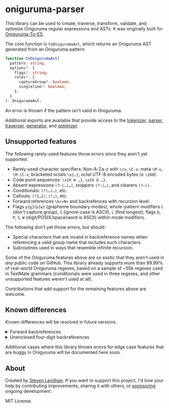 # oniguruma-parser

This library can be used to create, traverse, transform, validate, and optimize Oniguruma regular expressions and ASTs. It was originally built for [Oniguruma-To-ES](https://github.com/slevithan/oniguruma-to-es).

The core function is `toOnigurumaAst`, which returns an Oniguruma AST generated from an Oniguruma pattern.

```ts
function toOnigurumaAst(
  pattern: string,
  options?: {
    flags?: string;
    rules?: {
      captureGroup?: boolean;
      singleline?: boolean;
    };
  }
): OnigurumaAst;
```

An error is thrown if the pattern isn't valid in Oniguruma.

Additional exports are available that provide access to the [tokenizer](https://github.com/slevithan/oniguruma-parser/tree/main/src/tokenizer), [parser](https://github.com/slevithan/oniguruma-parser/tree/main/src/parser), [traverser](https://github.com/slevithan/oniguruma-parser/tree/main/src/traverser), [generator](https://github.com/slevithan/oniguruma-parser/tree/main/src/generator), and [optimizer](https://github.com/slevithan/oniguruma-parser/tree/main/src/optimizer).

## Unsupported features

The following rarely-used features throw errors since they aren't yet supported.

- Rarely-used character specifiers: Non-A-Za-z with `\cx`, `\C-x`; meta `\M-x`, `\M-\C-x`; bracketed octals `\o{…}`; octal UTF-8 encoded bytes (≥ `\200`).
- Code point sequences: `\x{H H …}`, `\o{O O …}`.
- Absent expressions `(?~|…|…)`, stoppers `(?~|…)`, and clearers `(?~|)`.
- Conditionals: `(?(…)…)`, etc.
- Callouts: `(?{…})`, `(*…)`, etc.
- Forward references `\k<+N>` and backrefences with recursion level.
- Flags `y{g}`/`y{w}` (grapheme boundary modes); whole-pattern modifiers `C` (don't capture group), `I` (ignore-case is ASCII), `L` (find longest); flags `D`, `P`, `S`, `W` (digit/POSIX/space/word is ASCII) within mode modifiers.

The following don't yet throw errors, but should:

- Special characters that are invalid in backreference names when referencing a valid group name that includes such characters.
- Subroutines used in ways that resemble infinite recursion.

Some of the Oniguruma features above are so exotic that they aren't used in *any* public code on GitHub. This library already supports more than 99.99% of real-world Oniguruma regexes, based on a sample of ~55k regexes used in TextMate grammars (conditionals were used in three regexes, and other unsupported features weren't used at all).

Contributions that add support for the remaining features above are welcome.

## Known differences

Known differences will be resolved in future versions.

<details>
  <summary>Forward backreferences</summary>

This library currently treats it as an error if numbered backreferences come before their referenced group.

- Most such placements are mistakes and can never match, due to Oniguruma's behavior for backreferences to nonparticipating groups.
- Erroring matches the behavior of named backreferences.
- For unenclosed backreferences, this affects only `\1`–`\9`. It's not a backreference in the first place if using `\10` or higher and not as many capturing groups are defined to the left (it's an octal or identity escape).

Additionally, this library doesn't yet support the `\k<+N>`/`\k'+N'` syntax for relative forward backreferences.
</details>

<details>
  <summary>Unenclosed four-digit backreferences</summary>

This library currently only supports unenclosed backreferences up to three digits (`\999`). Oniguruma supports `\1000` and higher when as many capturing groups are defined to the left, but then, no regex with more than 999 captures works due to an apparent Oniguruma bug (it will fail to match anything, with no error). Tested in Oniguruma 6.9.8.
</details>

Additional cases where this library throws errors for edge case features that are buggy in Oniguruma will be documented here soon.

## About

Created by [Steven Levithan](https://github.com/slevithan). If you want to support this project, I'd love your help by contributing improvements, sharing it with others, or [sponsoring](https://github.com/sponsors/slevithan) ongoing development.

MIT License.
